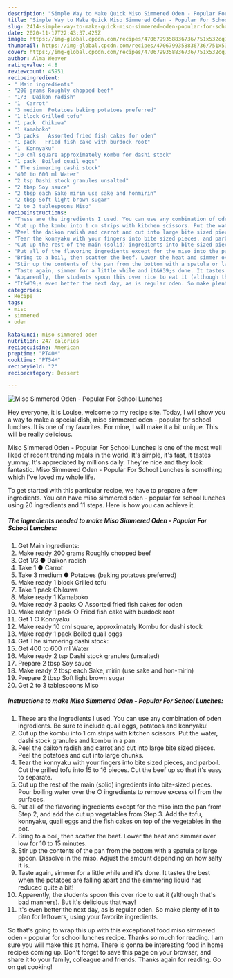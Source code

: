 ```yaml
---
description: "Simple Way to Make Quick Miso Simmered Oden - Popular For School Lunches"
title: "Simple Way to Make Quick Miso Simmered Oden - Popular For School Lunches"
slug: 2414-simple-way-to-make-quick-miso-simmered-oden-popular-for-school-lunches
date: 2020-11-17T22:43:37.425Z
image: https://img-global.cpcdn.com/recipes/4706799358836736/751x532cq70/miso-simmered-oden-popular-for-school-lunches-recipe-main-photo.jpg
thumbnail: https://img-global.cpcdn.com/recipes/4706799358836736/751x532cq70/miso-simmered-oden-popular-for-school-lunches-recipe-main-photo.jpg
cover: https://img-global.cpcdn.com/recipes/4706799358836736/751x532cq70/miso-simmered-oden-popular-for-school-lunches-recipe-main-photo.jpg
author: Alma Weaver
ratingvalue: 4.8
reviewcount: 45951
recipeingredient:
- " Main ingredients"
- "200 grams Roughly chopped beef"
- "1/3  Daikon radish"
- "1  Carrot"
- "3 medium  Potatoes baking potatoes preferred"
- "1 block Grilled tofu"
- "1 pack  Chikuwa"
- "1 Kamaboko"
- "3 packs   Assorted fried fish cakes for oden"
- "1 pack   Fried fish cake with burdock root"
- "1  Konnyaku"
- "10 cml square approximately Kombu for dashi stock"
- "1 pack  Boiled quail eggs"
- " The simmering dashi stock"
- "400 to 600 ml Water"
- "2 tsp Dashi stock granules unsalted"
- "2 tbsp Soy sauce"
- "2 tbsp each Sake mirin use sake and honmirin"
- "2 tbsp Soft light brown sugar"
- "2 to 3 tablespoons Miso"
recipeinstructions:
- "These are the ingredients I used. You can use any combination of oden ingredients. Be sure to include quail eggs, potatoes and konnyaku!"
- "Cut up the kombu into 1 cm strips with kitchen scissors. Put the water, dashi stock granules and kombu in a pan."
- "Peel the daikon radish and carrot and cut into large bite sized pieces. Peel the potatoes and cut into large chunks."
- "Tear the konnyaku with your fingers into bite sized pieces, and parboil. Cut the grilled tofu into 15 to 16 pieces. Cut the beef up so that it&#39;s easy to separate."
- "Cut up the rest of the main (solid) ingredients into bite-sized pieces. Pour boiling water over the ○ ingredients to remove excess oil from the surfaces."
- "Put all of the flavoring ingredients except for the miso into the pan from Step 2, and add the cut up vegetables from Step 3. Add the tofu, konnyaku, quail eggs and the fish cakes on top of the vegetables in the pot."
- "Bring to a boil, then scatter the beef. Lower the heat and simmer over low for 10 to 15 minutes."
- "Stir up the contents of the pan from the bottom with a spatula or large spoon. Dissolve in the miso. Adjust the amount depending on how salty it is."
- "Taste again, simmer for a little while and it&#39;s done. It tastes the best when the potatoes are falling apart and the simmering liquid has reduced quite a bit!"
- "Apparently, the students spoon this over rice to eat it (although that&#39;s bad manners). But it&#39;s delicious that way!"
- "It&#39;s even better the next day, as is regular oden. So make plenty of it to plan for leftovers, using your favorite ingredients."
categories:
- Recipe
tags:
- miso
- simmered
- oden

katakunci: miso simmered oden 
nutrition: 247 calories
recipecuisine: American
preptime: "PT40M"
cooktime: "PT54M"
recipeyield: "2"
recipecategory: Dessert

---
```



![Miso Simmered Oden - Popular For School Lunches](https://img-global.cpcdn.com/recipes/4706799358836736/751x532cq70/miso-simmered-oden-popular-for-school-lunches-recipe-main-photo.jpg)

Hey everyone, it is Louise, welcome to my recipe site. Today, I will show you a way to make a special dish, miso simmered oden - popular for school lunches. It is one of my favorites. For mine, I will make it a bit unique. This will be really delicious.



Miso Simmered Oden - Popular For School Lunches is one of the most well liked of recent trending meals in the world. It's simple, it's fast, it tastes yummy. It's appreciated by millions daily. They're nice and they look fantastic. Miso Simmered Oden - Popular For School Lunches is something which I've loved my whole life.


To get started with this particular recipe, we have to prepare a few ingredients. You can have miso simmered oden - popular for school lunches using 20 ingredients and 11 steps. Here is how you can achieve it.

<!--inarticleads1-->

##### The ingredients needed to make Miso Simmered Oden - Popular For School Lunches:

1. Get  Main ingredients:
1. Make ready 200 grams Roughly chopped beef
1. Get 1/3 ● Daikon radish
1. Take 1 ● Carrot
1. Take 3 medium ● Potatoes (baking potatoes preferred)
1. Make ready 1 block Grilled tofu
1. Take 1 pack  Chikuwa
1. Make ready 1 Kamaboko
1. Make ready 3 packs  ○ Assorted fried fish cakes for oden
1. Make ready 1 pack  ○ Fried fish cake with burdock root
1. Get 1 ○ Konnyaku
1. Make ready 10 cml square, approximately Kombu for dashi stock
1. Make ready 1 pack  Boiled quail eggs
1. Get  The simmering dashi stock:
1. Get 400 to 600 ml Water
1. Make ready 2 tsp Dashi stock granules (unsalted)
1. Prepare 2 tbsp Soy sauce
1. Make ready 2 tbsp each Sake, mirin (use sake and hon-mirin)
1. Prepare 2 tbsp Soft light brown sugar
1. Get 2 to 3 tablespoons Miso




<!--inarticleads2-->

##### Instructions to make Miso Simmered Oden - Popular For School Lunches:

1. These are the ingredients I used. You can use any combination of oden ingredients. Be sure to include quail eggs, potatoes and konnyaku!
1. Cut up the kombu into 1 cm strips with kitchen scissors. Put the water, dashi stock granules and kombu in a pan.
1. Peel the daikon radish and carrot and cut into large bite sized pieces. Peel the potatoes and cut into large chunks.
1. Tear the konnyaku with your fingers into bite sized pieces, and parboil. Cut the grilled tofu into 15 to 16 pieces. Cut the beef up so that it&#39;s easy to separate.
1. Cut up the rest of the main (solid) ingredients into bite-sized pieces. Pour boiling water over the ○ ingredients to remove excess oil from the surfaces.
1. Put all of the flavoring ingredients except for the miso into the pan from Step 2, and add the cut up vegetables from Step 3. Add the tofu, konnyaku, quail eggs and the fish cakes on top of the vegetables in the pot.
1. Bring to a boil, then scatter the beef. Lower the heat and simmer over low for 10 to 15 minutes.
1. Stir up the contents of the pan from the bottom with a spatula or large spoon. Dissolve in the miso. Adjust the amount depending on how salty it is.
1. Taste again, simmer for a little while and it&#39;s done. It tastes the best when the potatoes are falling apart and the simmering liquid has reduced quite a bit!
1. Apparently, the students spoon this over rice to eat it (although that&#39;s bad manners). But it&#39;s delicious that way!
1. It&#39;s even better the next day, as is regular oden. So make plenty of it to plan for leftovers, using your favorite ingredients.




So that's going to wrap this up with this exceptional food miso simmered oden - popular for school lunches recipe. Thanks so much for reading. I am sure you will make this at home. There is gonna be interesting food in home recipes coming up. Don't forget to save this page on your browser, and share it to your family, colleague and friends. Thanks again for reading. Go on get cooking!
